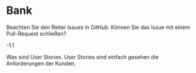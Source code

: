 # Bank
Beachten Sie den Reiter Issues in GitHub. Können Sie das Issue mit einem Pull-Request schließen?
 
 -1.1

Was sind User Stories. User Stories sind einfach gesehen die Anforderungen der Kunden.



